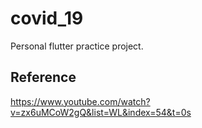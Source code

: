 # covid_19

Personal flutter practice project.

## Reference

https://www.youtube.com/watch?v=zx6uMCoW2gQ&list=WL&index=54&t=0s

